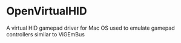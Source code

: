 # OpenVirtualHID
A virtual HID gamepad driver for Mac OS used to emulate gamepad controllers similar to ViGEmBus 
